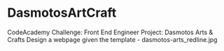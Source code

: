 # DasmotosArtCraft
CodeAcademy Challenge: Front End Engineer
Project: Dasmotos Arts & Crafts
Design a webpage given the template - dasmotos-arts_redline.jpg

